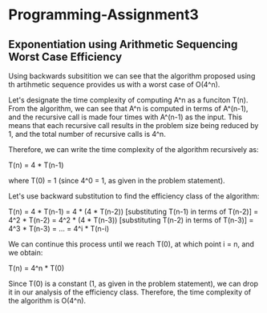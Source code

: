 # Programming-Assignment3

## Exponentiation using Arithmetic Sequencing Worst Case Efficiency

Using backwards subsitition we can see that the algorithm proposed using th artihmetic sequence provides us with a worst case of O(4^n).

Let's designate the time complexity of computing A^n as a funciton T(n). From the algorithm, we can see that A^n is computed in terms of A^(n-1), and the recursive call is made four times with A^(n-1) as the input. This means that each recursive call results in the problem size being reduced by 1, and the total number of recursive calls is 4^n.

Therefore, we can write the time complexity of the algorithm recursively as:

T(n) = 4 * T(n-1)

where T(0) = 1 (since 4^0 = 1, as given in the problem statement).

Let's use backward substitution to find the efficiency class of the algorithm:

T(n) = 4 * T(n-1)
= 4 * (4 * T(n-2)) [substituting T(n-1) in terms of T(n-2)]
= 4^2 * T(n-2)
= 4^2 * (4 * T(n-3)) [substituting T(n-2) in terms of T(n-3)]
= 4^3 * T(n-3)
= ...
= 4^i * T(n-i)

We can continue this process until we reach T(0), at which point i = n, and we obtain:

T(n) = 4^n * T(0)

Since T(0) is a constant (1, as given in the problem statement), we can drop it in our analysis of the efficiency class. Therefore, the time complexity of the algorithm is O(4^n).

